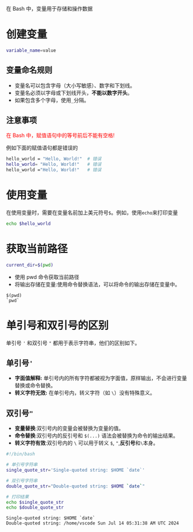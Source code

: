 在 Bash 中，变量用于存储和操作数据

# 创建变量
```bash
variable_name=value
```
## 变量命名规则
- 变量名可以包含字母（大小写敏感）、数字和下划线。
- 变量名必须以字母或下划线开头，**不能以数字开头**。
- 如果包含多个字母，使用`_`分隔。
## 注意事项
<span style="color: red;">
在 Bash 中，赋值语句中的等号前后不能有空格!  
</span>


例如下面的赋值语句都是错误的
```sh
hello_world = "Hello, World!"  # 错误
hello_world= "Hello, World!"   # 错误
hello_world ="Hello, World!"   # 错误
```

# 使用变量
在使用变量时，需要在变量名前加上美元符号`$`。例如，使用`echo`来打印变量
```bash
echo $hello_world
```

# 获取当前路径
```sh
current_dir=$(pwd)
```
- 使用 pwd 命令获取当前路径
- 将输出存储在变量:使用命令替换语法，可以将命令的输出存储在变量中。
````
$(pwd)
`pwd`
````

# 单引号和双引号的区别
单引号 `'` 和双引号 `"` 都用于表示字符串，他们的区别如下。
## 单引号`'`
- **字面值解释:**
单引号内的所有字符都被视为字面值，原样输出，不会进行变量替换或命令替换。
- **转义字符无效:**
在单引号内，转义字符（如 `\`）没有特殊意义。

## 双引号`"`
- **变量替换**:双引号内的变量会被替换为变量的值。
- **命令替换**:双引号内的反引号和 `$(...)` 语法会被替换为命令的输出结果。
- **转义字符有效**:双引号内的 `\` 可以用于转义 `$`, `"`,**反引号**和`\`本身。

```sh
#!/bin/bash

# 单引号字符串
single_quote_str='Single-quoted string: $HOME `date`'

# 双引号字符串
double_quote_str="Double-quoted string: $HOME `date`"

# 打印结果
echo $single_quote_str
echo $double_quote_str
```

```
Single-quoted string: $HOME `date`
Double-quoted string: /home/vscode Sun Jul 14 05:31:38 AM UTC 2024
```